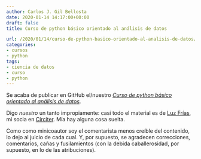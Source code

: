 ```yaml
---
author: Carlos J. Gil Bellosta
date: 2020-01-14 14:17:00+00:00
draft: false
title: Curso de python básico orientado al análisis de datos

url: /2020/01/14/curso-de-python-basico-orientado-al-analisis-de-datos/
categories:
- cursos
- python
tags:
- ciencia de datos
- curso
- python
---
```





Se acaba de publicar en GitHub el/nuestro _[Curso de python básico orientado al análisis de datos](https://github.com/koldLight/curso-python-analisis-datos)_.







Digo _nuestro_ un tanto impropiamente: casi todo el material es de [Luz Frías](https://github.com/koldLight), mi socia en [Circiter](http://www.circiter.es). Mía hay alguna cosa suelta.







Como como minicoautor soy el comentarista menos creíble del contenido, lo dejo al juicio de cada cual. Y, por supuesto, se agradecen correcciones, comentarios, cañas y fusilamientos (con la debida caballerosidad, por supuesto, en lo de las atribuciones).



